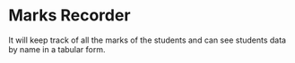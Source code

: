 # Marks Recorder
It will keep track of all the marks of the students and can see students data by name in a tabular form.
